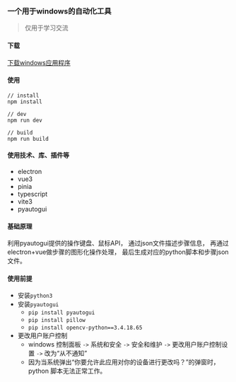 ### 一个用于windows的自动化工具

> 仅用于学习交流

#### 下载
[下载windows应用程序](https://github.com/yimou6/py-auto-client/releases/download/1.0.0/py-auto-client._1.0.0.exe)

#### 使用
```
// install
npm install

// dev
npm run dev

// build
npm run build
```

#### 使用技术、库、插件等

- electron
- vue3
- pinia
- typescript
- vite3
- pyautogui

#### 基础原理

利用pyautogui提供的操作键盘、鼠标API，
通过json文件描述步骤信息，
再通过electron+vue做步骤的图形化操作处理，
最后生成对应的python脚本和步骤json文件。

#### 使用前提
- 安装`python3`
- 安装`pyautogui`
  - `pip install pyautogui`
  - `pip install pillow`
  - `pip install opencv-python==3.4.18.65`
- 更改用户账户控制
  - windows 控制面板 `->` 系统和安全 `->` 安全和维护 `->` 更改用户账户控制设置 `->` 改为“从不通知”
  - 因为当系统弹出“你要允许此应用对你的设备进行更改吗？”的弹窗时，python 脚本无法正常工作。

  
